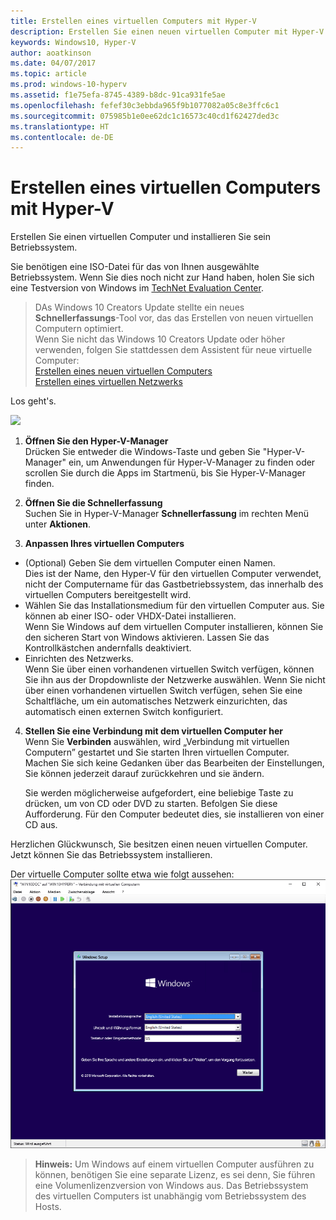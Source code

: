 ```yaml
---
title: Erstellen eines virtuellen Computers mit Hyper-V
description: Erstellen Sie einen neuen virtuellen Computer mit Hyper-V unter Windows 10 Creators Update
keywords: Windows10, Hyper-V
author: aoatkinson
ms.date: 04/07/2017
ms.topic: article
ms.prod: windows-10-hyperv
ms.assetid: f1e75efa-8745-4389-b8dc-91ca931fe5ae
ms.openlocfilehash: fefef30c3ebbda965f9b1077082a05c8e3ffc6c1
ms.sourcegitcommit: 075985b1e0ee62dc1c16573c40cd1f62427ded3c
ms.translationtype: HT
ms.contentlocale: de-DE
---
```

# <a name="create-a-virtual-machine-with-hyper-v"></a>Erstellen eines virtuellen Computers mit Hyper-V

Erstellen Sie einen virtuellen Computer und installieren Sie sein Betriebssystem.  

Sie benötigen eine ISO-Datei für das von Ihnen ausgewählte Betriebssystem. Wenn Sie dies noch nicht zur Hand haben, holen Sie sich eine Testversion von Windows im [TechNet Evaluation Center](http://www.microsoft.com/en-us/evalcenter/).


> DAs Windows 10 Creators Update stellte ein neues **Schnellerfassungs**-Tool vor, das das Erstellen von neuen virtuellen Computern optimiert.  
  Wenn Sie nicht das Windows 10 Creators Update oder höher verwenden, folgen Sie stattdessen dem Assistent für neue virtuelle Computer:  
  [Erstellen eines neuen virtuellen Computers](create-virtual-machine.md)  
  [Erstellen eines virtuellen Netzwerks](connect-to-network.md)

Los geht's.

![](media/quickcreatesteps_inked.jpg)

1. **Öffnen Sie den Hyper-V-Manager**  
  Drücken Sie entweder die Windows-Taste und geben Sie "Hyper-V-Manager" ein, um Anwendungen für Hyper-V-Manager zu finden oder scrollen Sie durch die Apps im Startmenü, bis Sie Hyper-V-Manager finden.

2. **Öffnen Sie die Schnellerfassung**  
  Suchen Sie in Hyper-V-Manager **Schnellerfassung** im rechten Menü unter **Aktionen**.

3. **Anpassen Ihres virtuellen Computers**
  * (Optional) Geben Sie dem virtuellen Computer einen Namen.  
    Dies ist der Name, den Hyper-V für den virtuellen Computer verwendet, nicht der Computername für das Gastbetriebssystem, das innerhalb des virtuellen Computers bereitgestellt wird.
  * Wählen Sie das Installationsmedium für den virtuellen Computer aus. Sie können ab einer ISO- oder VHDX-Datei installieren.  
    Wenn Sie Windows auf dem virtuellen Computer installieren, können Sie den sicheren Start von Windows aktivieren. Lassen Sie das Kontrollkästchen andernfalls deaktiviert.
  * Einrichten des Netzwerks.  
    Wenn Sie über einen vorhandenen virtuellen Switch verfügen, können Sie ihn aus der Dropdownliste der Netzwerke auswählen. Wenn Sie nicht über einen vorhandenen virtuellen Switch verfügen, sehen Sie eine Schaltfläche, um ein automatisches Netzwerk einzurichten, das automatisch einen externen Switch konfiguriert.

4. **Stellen Sie eine Verbindung mit dem virtuellen Computer her**  
  Wenn Sie **Verbinden** auswählen, wird „Verbindung mit virtuellen Computern” gestartet und Sie starten Ihren virtuellen Computer.     
  Machen Sie sich keine Gedanken über das Bearbeiten der Einstellungen, Sie können jederzeit darauf zurückkehren und sie ändern.  
  
    Sie werden möglicherweise aufgefordert, eine beliebige Taste zu drücken, um von CD oder DVD zu starten. Befolgen Sie diese Aufforderung.  Für den Computer bedeutet dies, sie installieren von einer CD aus.

Herzlichen Glückwunsch, Sie besitzen einen neuen virtuellen Computer.  Jetzt können Sie das Betriebssystem installieren.  

Der virtuelle Computer sollte etwa wie folgt aussehen:  
![](media/OSDeploy_upd.png) 

> **Hinweis:** Um Windows auf einem virtuellen Computer ausführen zu können, benötigen Sie eine separate Lizenz, es sei denn, Sie führen eine Volumenlizenzversion von Windows aus. Das Betriebssystem des virtuellen Computers ist unabhängig vom Betriebssystem des Hosts.
